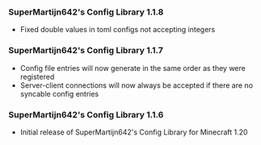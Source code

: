 ### SuperMartijn642's Config Library 1.1.8
- Fixed double values in toml configs not accepting integers

### SuperMartijn642's Config Library 1.1.7
- Config file entries will now generate in the same order as they were registered
- Server-client connections will now always be accepted if there are no syncable config entries

### SuperMartijn642's Config Library 1.1.6
- Initial release of SuperMartijn642's Config Library for Minecraft 1.20
